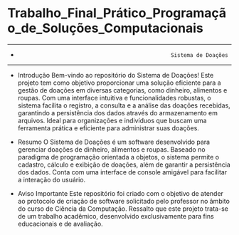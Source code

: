 # Trabalho_Final_Prático_Programação_de_Soluções_Computacionais

*****************************************************************
*                                                     Sistema de Doações                        
*****************************************************************

* Introdução
Bem-vindo ao repositório do Sistema de Doações! Este projeto tem como objetivo proporcionar uma solução eficiente para a gestão de doações em diversas categorias, como dinheiro, alimentos e roupas. Com uma interface intuitiva e funcionalidades robustas, o sistema facilita o registro, a consulta e a análise das doações recebidas, garantindo a persistência dos dados através do armazenamento em arquivos. Ideal para organizações e indivíduos que buscam uma ferramenta prática e eficiente para administrar suas doações.

* Resumo
O Sistema de Doações é um software desenvolvido para gerenciar doações de dinheiro, alimentos e roupas. Baseado no paradigma de programação orientada a objetos, o sistema permite o cadastro, cálculo e exibição de doações, além de garantir a persistência dos dados. Conta com uma interface de console amigável para facilitar a interação do usuário.

* Aviso Importante
Este repositório foi criado com o objetivo de atender ao protocolo de criação de software solicitado pelo professor no âmbito do curso de Ciência da Computação. Ressalto que este projeto trata-se de um trabalho acadêmico, desenvolvido exclusivamente para fins educacionais e de avaliação. 
